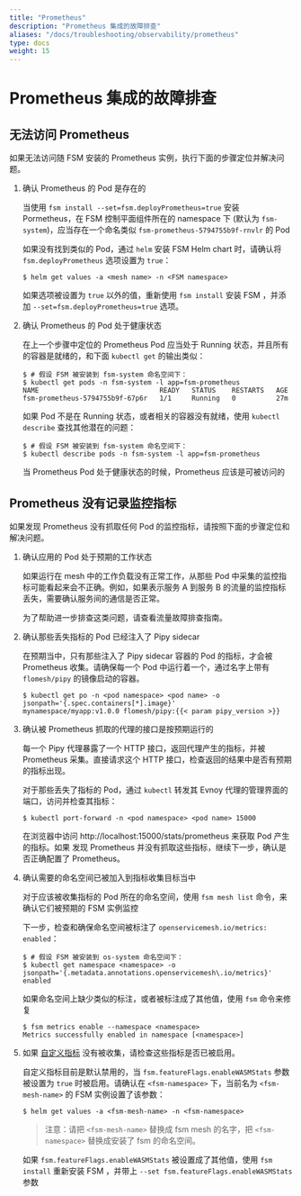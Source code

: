 ```yaml
---
title: "Prometheus"
description: "Prometheus 集成的故障排查"
aliases: "/docs/troubleshooting/observability/prometheus"
type: docs
weight: 15
---
```


# Prometheus 集成的故障排查

## 无法访问 Prometheus

如果无法访问随 FSM 安装的 Prometheus 实例，执行下面的步骤定位并解决问题。

1. 确认 Prometheus 的 Pod 是存在的

    当使用 `fsm install --set=fsm.deployPrometheus=true` 安装 Pormetheus，在 FSM 控制平面组件所在的 namespace 下 (默认为 `fsm-system`)，应当存在一个命名类似 `fsm-prometheus-5794755b9f-rnvlr` 的 Pod

    如果没有找到类似的 Pod，通过 `helm` 安装 FSM Helm chart 时，请确认将 `fsm.deployPrometheus` 选项设置为 `true`：

    ```console
    $ helm get values -a <mesh name> -n <FSM namespace>
    ```

    如果选项被设置为 `true` 以外的值，重新使用 `fsm install` 安装 FSM ，并添加 `--set=fsm.deployPrometheus=true` 选项。

2. 确认 Prometheus 的 Pod 处于健康状态

    在上一个步骤中定位的 Prometheus Pod 应当处于 Running 状态，并且所有的容器是就绪的，和下面 `kubectl get` 的输出类似：

    ```console
    $ # 假设 FSM 被安装到 fsm-system 命名空间下：
    $ kubectl get pods -n fsm-system -l app=fsm-prometheus
    NAME                              READY   STATUS    RESTARTS   AGE
    fsm-prometheus-5794755b9f-67p6r   1/1     Running   0          27m
    ```

    如果 Pod 不是在 Running 状态，或者相关的容器没有就绪，使用 `kubectl describe` 查找其他潜在的问题：

    ```console
    $ # 假设 FSM 被安装到 fsm-system 命名空间下：
    $ kubectl describe pods -n fsm-system -l app=fsm-prometheus
    ```

    当 Prometheus Pod 处于健康状态的时候，Prometheus 应该是可被访问的

## Prometheus 没有记录监控指标

如果发现 Prometheus 没有抓取任何 Pod 的监控指标，请按照下面的步骤定位和解决问题。

1. 确认应用的 Pod 处于预期的工作状态

    如果运行在 mesh 中的工作负载没有正常工作，从那些 Pod 中采集的监控指标可能看起来会不正确。例如，如果表示服务 A 到服务 B 的流量的监控指标丢失，需要确认服务间的通信是否正常。

    为了帮助进一步排查这类问题，请查看流量故障排查指南。

2. 确认那些丢失指标的 Pod 已经注入了 Pipy sidecar

    在预期当中，只有那些注入了 Pipy sidecar 容器的 Pod 的指标，才会被 Prometheus 收集。请确保每一个 Pod 中运行着一个，通过名字上带有 `flomesh/pipy` 的镜像启动的容器。

    ```console
    $ kubectl get po -n <pod namespace> <pod name> -o jsonpath='{.spec.containers[*].image}'
    mynamespace/myapp:v1.0.0 flomesh/pipy:{{< param pipy_version >}}
    ```
3. 确认被 Prometheus 抓取的代理的接口是按预期运行的

    每一个 Pipy 代理暴露了一个 HTTP 接口，返回代理产生的指标，并被 Prometheus 采集。直接请求这个 HTTP 接口，检查返回的结果中是否有预期的指标出现。

    对于那些丢失了指标的 Pod，通过 `kubectl` 转发其 Evnoy 代理的管理界面的端口，访问并检查其指标：

    ```console
    $ kubectl port-forward -n <pod namespace> <pod name> 15000
    ```

    在浏览器中访问 http://localhost:15000/stats/prometheus 来获取 Pod 产生的指标。如果 发现 Prometheus 并没有抓取这些指标，继续下一步，确认是否正确配置了 Prometheus。

4. 确认需要的命名空间已被加入到指标收集目标当中

    对于应该被收集指标的 Pod 所在的命名空间，使用 `fsm mesh list` 命令，来确认它们被预期的 FSM 实例监控

    下一步，检查和确保命名空间被标注了 `openservicemesh.io/metrics: enabled`：

    ```console
    $ # 假设 FSM 被安装到 os-system 命名空间下：
    $ kubectl get namespace <namespace> -o jsonpath='{.metadata.annotations.openservicemesh\.io/metrics}'
    enabled
    ```

    如果命名空间上缺少类似的标注，或者被标注成了其他值，使用 `fsm` 命令来修复

    ```console
    $ fsm metrics enable --namespace <namespace>
    Metrics successfully enabled in namespace [<namespace>]
    ```

5. 如果 [自定义指标](/guides/observability/metrics/#custom-metrics) 没有被收集，请检查这些指标是否已被启用。

    自定义指标目前是默认禁用的，当 `fsm.featureFlags.enableWASMStats` 参数被设置为 `true` 时被启用。请确认在 `<fsm-namespace>` 下，当前名为 `<fsm-mesh-name>` 的 FSM 实例设置了该参数：

    ```console
    $ helm get values -a <fsm-mesh-name> -n <fsm-namespace>
    ```

   > 注意：请把 `<fsm-mesh-name>` 替换成 fsm mesh 的名字，把 `<fsm-namespace>` 替换成安装了 fsm 的命名空间。

    如果 `fsm.featureFlags.enableWASMStats` 被设置成了其他值，使用 `fsm install` 重新安装 FSM ，并带上 `--set fsm.featureFlags.enableWASMStats` 参数
